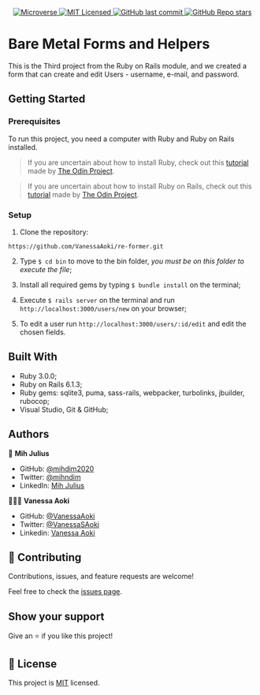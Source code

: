 <p align="center">
  <a href="https://www.microverse.org/">
    <img alt="Microverse" src="https://img.shields.io/badge/-Microverse-blueviolet?style=flat-square">
  </a>
  <a href="https://github.com/VanessaAoki/re-former/blob/development/LICENSE">
    <img alt="MIT Licensed" src="https://img.shields.io/github/license/VanessaAoki/re-former?style=flat-square">
  </a>
  <a href="https://github.com/VanessaAoki/re-former">
    <img alt="GitHub last commit" src="https://img.shields.io/github/last-commit/VanessaAoki/re-former/development?color=blue&style=flat-square">
  </a>
  <a href="https://github.com/VanessaAoki/re-former">
    <img alt="GitHub Repo stars" src="https://img.shields.io/github/stars/VanessaAoki/re-former?color=pink&label=%E2%98%85%20stars%20&style=flat-square">
  </a>
</p>

# Bare Metal Forms and Helpers
This is the Third project from the Ruby on Rails module, and we created a form that can create and edit Users - username, e-mail, and password.

## Getting Started

### Prerequisites
To run this project, you need a computer with Ruby and Ruby on Rails installed.
> If you are uncertain about how to install Ruby, check out this [tutorial](https://www.theodinproject.com/courses/ruby-programming/lessons/installing-ruby-ruby-programming) made by [The Odin Project](https://www.theodinproject.com/about).

> If you are uncertain about how to install Ruby on Rails, check out this [tutorial](https://www.theodinproject.com/paths/full-stack-ruby-on-rails/courses/ruby-on-rails/lessons/your-first-rails-application-ruby-on-rails) made by [The Odin Project](https://www.theodinproject.com/about).

### Setup

1. Clone the repository:
```
https://github.com/VanessaAoki/re-former.git
```
2. Type  `$ cd bin` to move to the bin folder, *you must be on this folder to execute the file*;

3. Install all required gems by typing `$ bundle install` on the terminal;

4. Execute `$ rails server` on the terminal and run `http://localhost:3000/users/new` on your browser;

5. To edit a user run `http://localhost:3000/users/:id/edit` and edit the chosen fields.
 
## Built With

- Ruby 3.0.0;
- Ruby on Rails 6.1.3;
- Ruby gems: sqlite3, puma, sass-rails, webpacker, turbolinks, jbuilder, rubocop;
- Visual Studio, Git & GitHub;

## Authors

👤 **Mih Julius**

- GitHub: [@mihdim2020](https://github.com/@mihdim2020)
- Twitter: [@mihndim](https://twitter.com/@mihndim)
- LinkedIn: [Mih Julius](https://linkedin.com/Mih_Julius)

👩🏼‍💻 **Vanessa Aoki**

- GitHub: [@VanessaAoki](https://github.com/VanessaAoki)
- Twitter: [@VanessaSAoki](https://twitter.com/VanessaSAoki)
- Linkedin: [Vanessa Aoki](https://www.linkedin.com/in/vanessasaoki/)


## 🤝 Contributing

Contributions, issues, and feature requests are welcome!

Feel free to check the [issues page](https://github.com/VanessaAoki/re-former/issues).


## Show your support

Give an ⭐️ if you like this project!


## 📝 License

This project is [MIT](./LICENSE) licensed.
